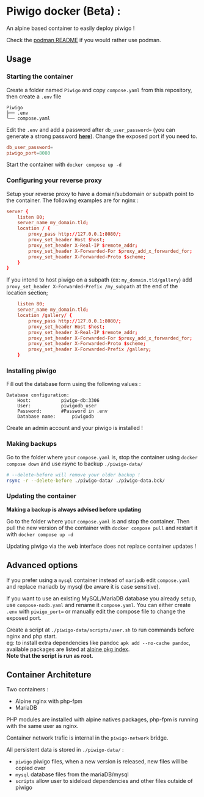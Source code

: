 # Piwigo docker (Beta) :

An alpine based container to easily deploy piwigo !

Check the [podman README](./podman-quadlet/README.md) if you would rather use podman.

## Usage

### Starting the container

Create a folder named `Piwigo` and copy `compose.yaml` from this repository, then create a `.env` file


```
Piwigo
├── .env
└── compose.yaml
```

Edit the `.env` and add a password after `db_user_password=` (you can generate a strong password [**here**](https://bitwarden.com/password-generator/)). Change the exposed port if you need to.

```conf
db_user_password=
piwigo_port=8080
```

Start the container with `docker compose up -d`

### Configuring your reverse proxy

Setup your reverse proxy to have a domain/subdomain or subpath point to the container. The following examples are for nginx :

```conf
server {
	listen 80;
	server_name my_domain.tld;
	location / {
		proxy_pass http://127.0.0.1:8080/;
		proxy_set_header Host $host;
		proxy_set_header X-Real-IP $remote_addr;
		proxy_set_header X-Forwarded-For $proxy_add_x_forwarded_for;
		proxy_set_header X-Forwarded-Proto $scheme;
	}
}
```

If you intend to host piwigo on a subpath (ex: `my_domain.tld/gallery`) add `proxy_set_header X-Forwarded-Prefix /my_subpath` at the end of the location section;

```conf
	listen 80;
	server_name my_domain.tld;
	location /gallery/ {
		proxy_pass http://127.0.0.1:8080/;
		proxy_set_header Host $host;
		proxy_set_header X-Real-IP $remote_addr;
		proxy_set_header X-Forwarded-For $proxy_add_x_forwarded_for;
		proxy_set_header X-Forwarded-Proto $scheme;
		proxy_set_header X-Forwarded-Prefix /gallery;
    }
```

### Installing piwigo 

Fill out the database form using the following values :
```
Database configuration:
	Host:			piwigo-db:3306
	User:			piwigodb_user
	Password:		#Password in .env
	Database name:		piwigodb
```

Create an admin account and your piwigo is installed !

### Making backups

Go to the folder where your `compose.yaml` is, stop the container using `docker compose down` and use rsync to backup `./piwigo-data/`

```sh
# --delete-before will remove your older backup !
rsync -r --delete-before ./piwigo-data/ ./piwigo-data.bck/ 
```

### Updating the container

**Making a backup is always advised before updating**  

Go to the folder where your `compose.yaml` is and stop the container. Then pull the new version of the container with `docker compose pull` and restart it with `docker compose up -d`

Updating piwigo via the web interface does not replace container updates !

## Advanced options

If you prefer using a `mysql` container instead of `mariadb` edit `compose.yaml` and replace mariadb by mysql (be aware it is case sensitive).

If you want to use an existing MySQL/MariaDB database you already setup, use `compose-nodb.yaml` and rename it `compose.yaml`.
You can either create `.env` with `piwigo_port=` or manually edit the compose file to change the exposed port.

Create a script at `./piwigo-data/scripts/user.sh` to run commands before nginx and php start.  
eg: to install extra dependencies like pandoc `apk add --no-cache pandoc`, available packages are listed at [alpine pkg index](https://pkgs.alpinelinux.org/packages).  
**Note that the script is run as root**.

## Container Architeture

Two containers :
- Alpine nginx with php-fpm
- MariaDB

PHP modules are installed with alpine natives packages, php-fpm is running with the same user as nginx.

Container network trafic is internal in the `piwigo-network` bridge.

All persistent data is stored in `./piwigo-data/` :

- `piwigo` piwigo files, when a new version is released, new files will be copied over
- `mysql` database files from the mariaDB/mysql
- `scripts` allow user to sideload dependencies and other files outside of piwigo
